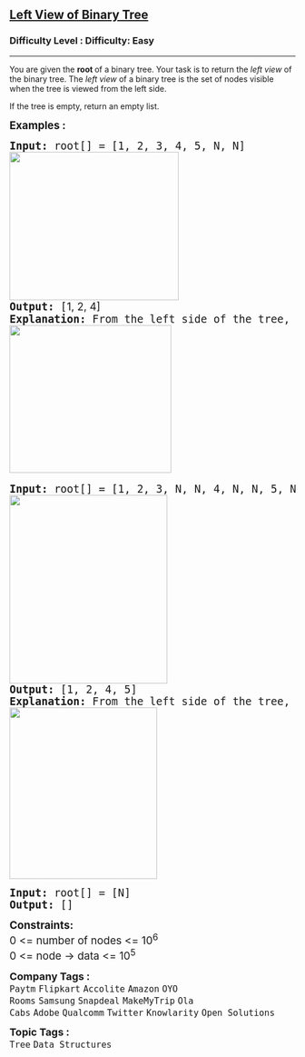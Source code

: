<h2><a href="https://www.geeksforgeeks.org/problems/left-view-of-binary-tree/1?page=1&company=Flipkart&sortBy=submissions">Left View of Binary Tree</a></h2><h3>Difficulty Level : Difficulty: Easy</h3><hr><div class="problems_problem_content__Xm_eO"><p>You are given the <strong>root </strong>of a binary tree. Your task is to return the <em>left view</em> of the binary tree. The <em>left view</em> of a binary tree is the set of nodes visible when the tree is viewed from the left side.</p>
<p>If the tree is empty, return an empty list.</p>
<p><span style="font-size: 14pt;"><strong>Examples :</strong></span></p>
<pre><span style="font-size: 14pt;"><strong>Input: </strong>root[] = [1, 2, 3, 4, 5, N, N]
<span style="font-family: -apple-system, BlinkMacSystemFont, 'Segoe UI', Roboto, Oxygen, Ubuntu, Cantarell, 'Open Sans', 'Helvetica Neue', sans-serif; white-space: normal;"><img src="https://media.geeksforgeeks.org/img-practice/prod/addEditProblem/876845/Web/Other/blobid0_1731456264.png" width="298" height="261"></span>
<strong>Output:</strong> [<span style="font-family: -apple-system, BlinkMacSystemFont, 'Segoe UI', Roboto, Oxygen, Ubuntu, Cantarell, 'Open Sans', 'Helvetica Neue', sans-serif; white-space: normal;">1, 2, 4]<br></span><strong>Explanation: </strong>From the left side of the tree, only the nodes 1, 2, and 4 are visible.<br><img src="https://media.geeksforgeeks.org/img-practice/prod/addEditProblem/876845/Web/Other/blobid1_1731456288.png" width="285" height="260"> </span></pre>
<pre><span style="font-size: 14pt;"><strong>Input: </strong>root[] = [1, 2, 3, N, N, 4, N, N, 5, N, N]<strong><br></strong><strong><img src="https://media.geeksforgeeks.org/img-practice/prod/addEditProblem/876845/Web/Other/blobid2_1731456332.png" width="278" height="332"></strong>
<strong>Output: </strong>[1, 2, 4, 5]<br><strong>Explanation: </strong>From the left side of the tree, the nodes 1, 2, 4, and 5 are visible.<strong><br><img src="https://media.geeksforgeeks.org/img-practice/prod/addEditProblem/876845/Web/Other/blobid3_1731456373.png" width="260" height="302"><br></strong></span></pre>
<pre><span style="font-size: 14pt;"><strong>Input:</strong> root[] = [N]
<strong>Output: </strong>[]</span></pre>
<p><span style="font-size: 14pt;"><strong>Constraints:</strong><br>0 &lt;= number of nodes &lt;= 10<sup>6</sup><br>0 &lt;= node -&gt; data &lt;= 10<sup>5</sup></span></p></div><p><span style=font-size:18px><strong>Company Tags : </strong><br><code>Paytm</code>&nbsp;<code>Flipkart</code>&nbsp;<code>Accolite</code>&nbsp;<code>Amazon</code>&nbsp;<code>OYO Rooms</code>&nbsp;<code>Samsung</code>&nbsp;<code>Snapdeal</code>&nbsp;<code>MakeMyTrip</code>&nbsp;<code>Ola Cabs</code>&nbsp;<code>Adobe</code>&nbsp;<code>Qualcomm</code>&nbsp;<code>Twitter</code>&nbsp;<code>Knowlarity</code>&nbsp;<code>Open Solutions</code>&nbsp;<br><p><span style=font-size:18px><strong>Topic Tags : </strong><br><code>Tree</code>&nbsp;<code>Data Structures</code>&nbsp;